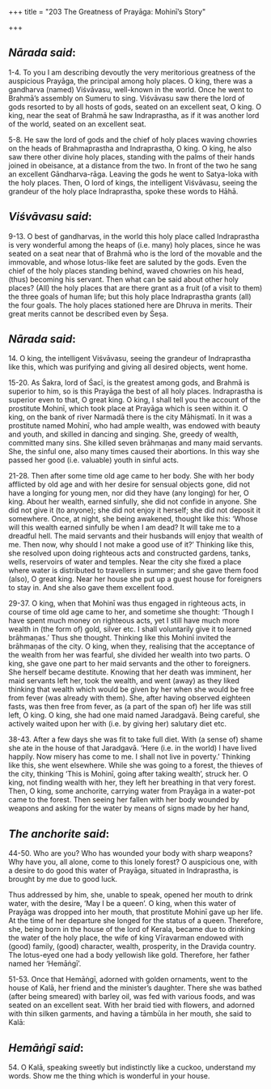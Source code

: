 +++
title = "203 The Greatness of Prayāga: Mohinī’s Story"

+++
 

## *Nārada said*:

1-4. To you I am describing devoutly the very meritorious greatness of the auspicious Prayāga, the principal among holy places. O king, there was a gandharva (named) Viśvāvasu, well-known in the world. Once he went to Brahmā’s assembly on Sumeru to sing. Viśvāvasu saw there the lord of gods resorted to by all hosts of gods, seated on an excellent seat, O king. O king, near the seat of Brahmā he saw Indraprastha, as if it was another lord of the world, seated on an excellent seat.

5-8. He saw the lord of gods and the chief of holy places waving chowries on the heads of Brahmaprastha and Indraprastha, O king. O king, he also saw there other divine holy places, standing with the palms of their hands joined in obeisance, at a distance from the two. In front of the two he sang an excellent Gāndharva-rāga. Leaving the gods he went to Satya-loka with the holy places. Then, O lord of kings, the intelligent Viśvāvasu, seeing the grandeur of the holy place Indraprastha, spoke these words to Hāhā.

## *Viśvāvasu said*:

9-13. O best of gandharvas, in the world this holy place called Indraprastha is very wonderful among the heaps of (i.e. many) holy places, since he was seated on a seat near that of Brahmā who is the lord of the movable and the immovable, and whose lotus-like feet are saluted by the gods. Even the chief of the holy places standing behind, waved chowries on his head, (thus) becoming his servant. Then what can be said about other holy places? (All) the holy places that are there grant as a fruit (of a visit to them) the three goals of human life; but this holy place Indraprastha grants (all) the four goals. The holy places stationed here are Dhruva in merits. Their great merits cannot be described even by Śeṣa.

## *Nārada said*:

14\. O king, the intelligent Viśvāvasu, seeing the grandeur of Indraprastha like this, which was purifying and giving all desired objects, went home.

15-20. As Śakra, lord of Śacī, is the greatest among gods, and Brahmā is superior to him, so is this Prayāga the best of all holy places. Indraprastha is superior even to that, O great king. O king, I shall tell you the account of the prostitute Mohinī, which took place at Prayāga which is seen within it. O king, on the bank of river Narmadā there is the city Māhiṣmatī. In it was a prostitute named Mohinī, who had ample wealth, was endowed with beauty and youth, and skilled in dancing and singing. She, greedy of wealth, committed many sins. She killed seven brāhmaṇas and many maid servants. She, the sinful one, also many times caused their abortions. In this way she passed her good (i.e. valuable) youth in sinful acts.

21-28. Then after some time old age came to her body. She with her body afflicted by old age and with her desire for sensual objects gone, did not have a longing for young men, nor did they have (any longing) for her, O king. About her wealth, earned sinfully, she did not confide in anyone. She did not give it (to anyone); she did not enjoy it herself; she did not deposit it somewhere. Once, at night, she being awakened, thought like this: ‘Whose will this wealth earned sinfully be when I am dead? It will take me to a dreadful hell. The maid servants and their husbands will enjoy that wealth of me. Then now, why should I not make a good use of it?’ Thinking like this, she resolved upon doing righteous acts and constructed gardens, tanks, wells, reservoirs of water and temples. Near the city she fixed a place where water is distributed to travellers in summer; and she gave them food (also), O great king. Near her house she put up a guest house for foreigners to stay in. And she also gave them excellent food.

29-37. O king, when that Mohinī was thus engaged in righteous acts, in course of time old age came to her, and sometime she thought: ‘Though I have spent much money on righteous acts, yet I still have much more wealth in (the form of) gold, silver etc. I shall voluntarily give it to learned brāhmaṇas.’ Thus she thought. Thinking like this Mohinī invited the brāhmaṇas of the city. O king, when they, realising that the acceptance of the wealth from her was fearful, she divided her wealth into two parts. O king, she gave one part to her maid servants and the other to foreigners. She herself became destitute. Knowing that her death was imminent, her maid servants left her, took the wealth, and went (away) as they liked thinking that wealth which would be given by her when she would be free from fever (was already with them). She, after having observed eighteen fasts, was then free from fever, as (a part of the span of) her life was still left, O king. O king, she had one maid named Jaradgavā. Being careful, she actively waited upon her with (i.e. by giving her) salutary diet etc.

38-43. After a few days she was fit to take full diet. With (a sense of) shame she ate in the house of that Jaradgavā. ‘Here (i.e. in the world) I have lived happily. Now misery has come to me. I shall not live in poverty.’ Thinking like this, she went elsewhere. While she was going to a forest, the thieves of the city, thinking ‘This is Mohinī, going after taking wealth’, struck her. O king, not finding wealth with her, they left her breathing in that very forest. Then, O king, some anchorite, carrying water from Prayāga in a water-pot came to the forest. Then seeing her fallen with her body wounded by weapons and asking for the water by means of signs made by her hand,

## *The anchorite said*:

44-50. Who are you? Who has wounded your body with sharp weapons? Why have you, all alone, come to this lonely forest? O auspicious one, with a desire to do good this water of Prayāga, situated in Indraprastha, is brought by me due to good luck.

Thus addressed by him, she, unable to speak, opened her mouth to drink water, with the desire, ‘May I be a queen’. O king, when this water of Prayāga was dropped into her mouth, that prostitute Mohinī gave up her life. At the time of her departure she longed for the status of a queen. Therefore, she, being born in the house of the lord of Kerala, became due to drinking the water of the holy place, the wife of king Vīravarman endowed with (good) family, (good) character, wealth, prosperity, in the Draviḍa country. The lotus-eyed one had a body yellowish like gold. Therefore, her father named her ‘Hemāṅgī’.

51-53. Once that Hemāṅgī, adorned with golden ornaments, went to the house of Kalā, her friend and the minister’s daughter. There she was bathed (after being smeared) with barley oil, was fed with various foods, and was seated on an excellent seat. With her braid tied with flowers, and adorned with thin silken garments, and having a tāmbūla in her mouth, she said to Kalā:

## *Hemāṅgī said*:

54\. O Kalā, speaking sweetly but indistinctly like a cuckoo, understand my words. Show me the thing which is wonderful in your house.


